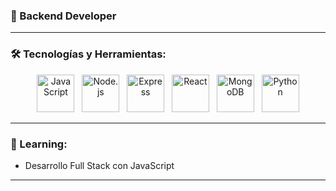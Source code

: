 

### 🚀 Backend Developer

---

### 🛠️ Tecnologías y Herramientas:
<p align="center">
  <img src="https://img.icons8.com/color/48/000000/javascript.png" alt="JavaScript" width="60" height="60"/>&nbsp;&nbsp;
  <img src="https://img.icons8.com/color/48/000000/nodejs.png" alt="Node.js" width="60" height="60"/>&nbsp;&nbsp;
  <img src="[https://raw.githubusercontent.com/devicons/devicon/master/icons/electron/electron-original.svg" alt="Express" width="60" height="60"/>&nbsp;&nbsp;
  <img src="https://img.icons8.com/color/48/000000/react-native.png" alt="React" width="60" height="60"/>&nbsp;&nbsp;
  <img src="https://img.icons8.com/color/48/000000/mongodb.png" alt="MongoDB" width="60" height="60"/>&nbsp;&nbsp;
  <img src="https://img.icons8.com/color/48/000000/python.png" alt="Python" width="60" height="60"/>
</p>


---

### 🌱 Learning:

- Desarrollo Full Stack con JavaScript

---



